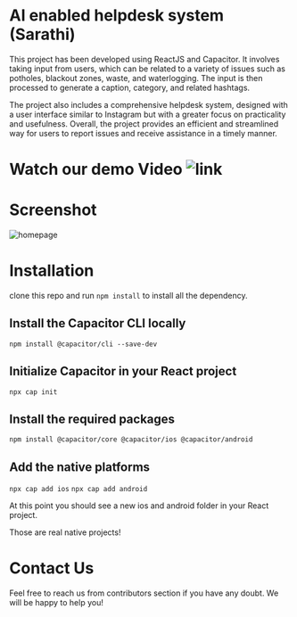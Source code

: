# AI enabled helpdesk system (Sarathi)
This project has been developed using ReactJS and Capacitor. It involves taking input from users, which can be related to a variety of issues such as potholes, blackout zones, waste, and waterlogging. The input is then processed to generate a caption, category, and related hashtags.

The project also includes a comprehensive helpdesk system, designed with a user interface similar to Instagram but with a greater focus on practicality and usefulness. Overall, the project provides an efficient and streamlined way for users to report issues and receive assistance in a timely manner.

# Watch our demo Video ![link](https://www.canva.com/design/DAFdy5KIP5M/hfcZ5aWmRC7LsJ5B-2CenA/watch?utm_content=DAFdy5KIP5M&utm_campaign=designshare&utm_medium=link2&utm_source=sharebutton)

# Screenshot
![homepage](https://i.imgur.com/2fO64tT.png)

# Installation
clone this repo and run `npm install` to install all the dependency. 

## Install the Capacitor CLI locally
`npm install @capacitor/cli --save-dev`

## Initialize Capacitor in your React project
`npx cap init`

## Install the required packages
`npm install @capacitor/core @capacitor/ios @capacitor/android`

## Add the native platforms
`npx cap add ios`
`npx cap add android`

At this point you should see a new ios and android folder in your React project.

Those are real native projects!

# Contact Us 
Feel free to reach us from contributors section if you have any doubt. We will be happy to help you!
